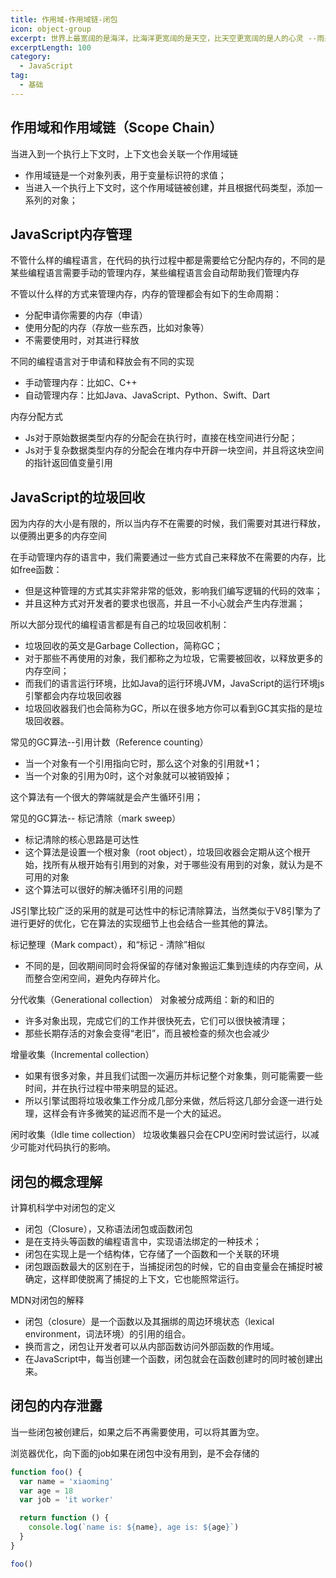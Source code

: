 ```yaml
---
title: 作用域-作用域链-闭包
icon: object-group
excerpt: 世界上最宽阔的是海洋，比海洋更宽阔的是天空，比天空更宽阔的是人的心灵 --雨果（法国）
excerptLength: 100
category:
  - JavaScript
tag:
  - 基础
---
```


## 作用域和作用域链（Scope Chain）

当进入到一个执行上下文时，上下文也会关联一个作用域链
+ 作用域链是一个对象列表，用于变量标识符的求值；
+ 当进入一个执行上下文时，这个作用域链被创建，并且根据代码类型，添加一系列的对象；

## JavaScript内存管理

不管什么样的编程语言，在代码的执行过程中都是需要给它分配内存的，不同的是某些编程语言需要手动的管理内存，某些编程语言会自动帮助我们管理内存

不管以什么样的方式来管理内存，内存的管理都会有如下的生命周期：
+ 分配申请你需要的内存（申请）
+ 使用分配的内存（存放一些东西，比如对象等）
+ 不需要使用时，对其进行释放

不同的编程语言对于申请和释放会有不同的实现

+ 手动管理内存：比如C、C++
+ 自动管理内存：比如Java、JavaScript、Python、Swift、Dart

内存分配方式

+ Js对于原始数据类型内存的分配会在执行时，直接在栈空间进行分配；
+ Js对于复杂数据类型内存的分配会在堆内存中开辟一块空间，并且将这块空间的指针返回值变量引用

## JavaScript的垃圾回收

因为内存的大小是有限的，所以当内存不在需要的时候，我们需要对其进行释放，以便腾出更多的内存空间

在手动管理内存的语言中，我们需要通过一些方式自己来释放不在需要的内存，比如free函数：
+ 但是这种管理的方式其实非常非常的低效，影响我们编写逻辑的代码的效率；
+ 并且这种方式对开发者的要求也很高，并且一不小心就会产生内存泄漏；

所以大部分现代的编程语言都是有自己的垃圾回收机制：

+ 垃圾回收的英文是Garbage Collection，简称GC；
+ 对于那些不再使用的对象，我们都称之为垃圾，它需要被回收，以释放更多的内存空间；
+ 而我们的语言运行环境，比如Java的运行环境JVM，JavaScript的运行环境js引擎都会内存垃圾回收器
+ 垃圾回收器我们也会简称为GC，所以在很多地方你可以看到GC其实指的是垃圾回收器。

常见的GC算法--引用计数（Reference counting）

+ 当一个对象有一个引用指向它时，那么这个对象的引用就+1；
+ 当一个对象的引用为0时，这个对象就可以被销毁掉；

这个算法有一个很大的弊端就是会产生循环引用；

常见的GC算法-- 标记清除（mark sweep）

+ 标记清除的核心思路是可达性
+ 这个算法是设置一个根对象（root object），垃圾回收器会定期从这个根开始，找所有从根开始有引用到的对象，对于哪些没有用到的对象，就认为是不可用的对象
+ 这个算法可以很好的解决循环引用的问题

JS引擎比较广泛的采用的就是可达性中的标记清除算法，当然类似于V8引擎为了进行更好的优化，它在算法的实现细节上也会结合一些其他的算法。

标记整理（Mark compact），和“标记 - 清除”相似

+ 不同的是，回收期间同时会将保留的存储对象搬运汇集到连续的内存空间，从而整合空闲空间，避免内存碎片化。

分代收集（Generational collection） 对象被分成两组：新的和旧的

+ 许多对象出现，完成它们的工作并很快死去，它们可以很快被清理；
+ 那些长期存活的对象会变得“老旧”，而且被检查的频次也会减少

增量收集（Incremental collection）
+ 如果有很多对象，并且我们试图一次遍历并标记整个对象集，则可能需要一些时间，并在执行过程中带来明显的延迟。
+ 所以引擎试图将垃圾收集工作分成几部分来做，然后将这几部分会逐一进行处理，这样会有许多微笑的延迟而不是一个大的延迟。

闲时收集（Idle time collection）
垃圾收集器只会在CPU空闲时尝试运行，以减少可能对代码执行的影响。

## 闭包的概念理解

计算机科学中对闭包的定义
+ 闭包（Closure），又称语法闭包或函数闭包
+ 是在支持头等函数的编程语言中，实现语法绑定的一种技术；
+ 闭包在实现上是一个结构体，它存储了一个函数和一个关联的环境
+ 闭包跟函数最大的区别在于，当捕捉闭包的时候，它的自由变量会在捕捉时被确定，这样即使脱离了捕捉的上下文，它也能照常运行。

MDN对闭包的解释
+ 闭包（closure）是一个函数以及其捆绑的周边环境状态（lexical environment，词法环境）的引用的组合。
+ 换而言之，闭包让开发者可以从内部函数访问外部函数的作用域。
+ 在JavaScript中，每当创建一个函数，闭包就会在函数创建时的同时被创建出来。

## 闭包的内存泄露

当一些闭包被创建后，如果之后不再需要使用，可以将其置为空。

浏览器优化，向下面的job如果在闭包中没有用到，是不会存储的
```js
function foo() {
  var name = 'xiaoming'
  var age = 18
  var job = 'it worker'

  return function () {
    console.log(`name is: ${name}, age is: ${age}`)
  }
}

foo()
```